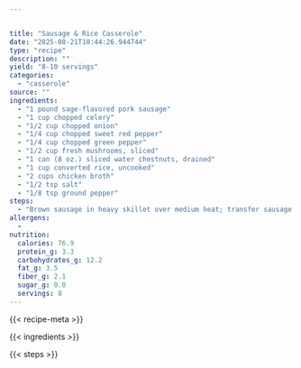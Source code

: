 ```yaml
---


title: "Sausage & Rice Casserole"
date: "2025-08-21T10:44:26.944744"
type: "recipe"
description: ""
yield: "8-10 servings"
categories:
  - "casserole"
source: ""
ingredients:
  - "1 pound sage-flavored pork sausage"
  - "1 cup chopped celery"
  - "1/2 cup chopped onion"
  - "1/4 cup chopped sweet red pepper"
  - "1/4 cup chopped green pepper"
  - "1/2 cup fresh mushrooms, sliced"
  - "1 can (8 oz.) sliced water chestnuts, drained"
  - "1 cup converted rice, uncooked"
  - "2 cups chicken broth"
  - "1/2 tsp salt"
  - "1/8 tsp ground pepper"
steps:
  - "Brown sausage in heavy skillet over medium heat; transfer sausage to a 9x13 pan. In the sausage drippings, saute celery, onion, peppers and mushrooms until lightly browned; transfer to the casserole. To casserole, add water chestnuts, rice, broth, and seasonings; mix well. Cover tightly and bake at 350 for 1 to 1 1/2 hours until rice is fluffy and tender."
allergens:
  -
nutrition:
  calories: 76.9
  protein_g: 3.3
  carbohydrates_g: 12.2
  fat_g: 3.5
  fiber_g: 2.1
  sugar_g: 0.0
  servings: 8
---
```


{{< recipe-meta >}}

{{< ingredients >}}

{{< steps >}}
